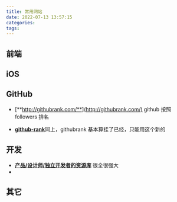 ```yaml
---
title: 常用网站
date: 2022-07-13 13:57:15
categories:
tags:
---
```




## 前端







## iOS





## GitHub

- [**http://githubrank.com/**](http://githubrank.com/) github 按照 followers 排名

- [**github-rank**](https://wangchujiang.com/github-rank/)同上，githubrank 基本算挂了已经，只能用这个新的



## 开发

- [**产品/设计师/独立开发者的资源库**](https://maliquankai.com/designnav/) 很全很强大
- 



## 其它
